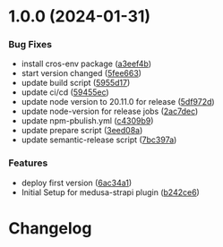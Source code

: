 # 1.0.0 (2024-01-31)


### Bug Fixes

* install cros-env package ([a3eef4b](https://github.com/shavidze/plugin-medusa-strapi/commit/a3eef4b9b44703be85d978650b84e67839532bdc))
* start version changed ([5fee663](https://github.com/shavidze/plugin-medusa-strapi/commit/5fee663e1b451d57a02dab83588d75e604920606))
* update build script ([5955d17](https://github.com/shavidze/plugin-medusa-strapi/commit/5955d175fc520ccb7fb95edafd62699d4af75b77))
* update ci/cd ([59455ec](https://github.com/shavidze/plugin-medusa-strapi/commit/59455ec4f952fd6a86d03df6767c5694499a08a5))
* update node version to 20.11.0 for release ([5df972d](https://github.com/shavidze/plugin-medusa-strapi/commit/5df972d87f32619e1563962d6fb5b645fe9f2c7c))
* update node-version for release jobs ([2ac7dec](https://github.com/shavidze/plugin-medusa-strapi/commit/2ac7dec6c4b09748c10442abf98e7f5dfbc234e7))
* update npm-pbulish.yml ([c4309b9](https://github.com/shavidze/plugin-medusa-strapi/commit/c4309b9fb1e7d50730d08866603be036124e73b6))
* update prepare script ([3eed08a](https://github.com/shavidze/plugin-medusa-strapi/commit/3eed08ad4e0f8a34de0b82ef10c1d74b3ec7240c))
* update semantic-release script ([7bc397a](https://github.com/shavidze/plugin-medusa-strapi/commit/7bc397ab00148b78c8bfbb0c136c6dce2d469abf))


### Features

* deploy first version ([6ac34a1](https://github.com/shavidze/plugin-medusa-strapi/commit/6ac34a159083c50864dfd918d1caff3ee8625ad3))
* Initial Setup for medusa-strapi plugin ([b242ce6](https://github.com/shavidze/plugin-medusa-strapi/commit/b242ce623eb48af9dd57d58f76571a333aea580a))

# Changelog
